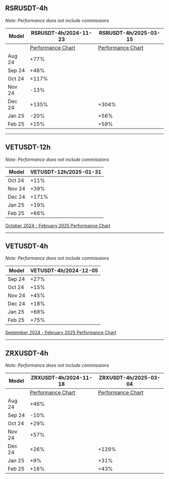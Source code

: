 ## RSRUSDT-4h

_Note: Performance does not include commissions_

| Model                       | RSRUSDT-4h/2024-11-23 | RSRUSDT-4h/2025-03-15 |
|-----------------------------|-----------------------|-----------------------|
|                             | [Performance Chart](/models/RSRUSDT-4h/2024-11-23/Aug24-Feb25_performance.png) | [Performance Chart](/models/RSRUSDT-4h/2025-03-15/performance.png) |
| Aug 24                      | +77%                  |                       |
| Sep 24                      | +48%                  |                       |
| Oct 24                      | +117%                 |                       |
| Nov 24                      | -13%                  |                       |
| Dec 24                      | +135%                 | +304%                 |
| Jan 25                      | -20%                  | +56%                  |
| Feb 25                      | +15%                  | +59%                  |


---

## VETUSDT-12h

_Note: Performance does not include commissions_

| Model                       | VETUSDT-12h/2025-01-31 |
|-----------------------------|------------------------|
| Oct 24                      | +11%                   |
| Nov 24                      | +39%                   |
| Dec 24                      | +171%                  |
| Jan 25                      | +19%                   |
| Feb 25                      | +66%                   |

[October 2024 - February 2025 Performance Chart](/models/VETUSDT-12h/2025-01-31/Oct24-Feb25_performance.png)

---

## VETUSDT-4h

_Note: Performance does not include commissions_

| Model                       | VETUSDT-4h/2024-12-05 |
|-----------------------------|-----------------------|
| Sep 24                      | +27%                  |
| Oct 24                      | +15%                  |
| Nov 24                      | +45%                  |
| Dec 24                      | +18%                  |
| Jan 25                      | +68%                  |
| Feb 25                      | +75%                  |

[September 2024 - February 2025 Performance Chart](/models/VETUSDT-4h/2024-12-05/Sep24-Feb25_performance.png)

---

## ZRXUSDT-4h

_Note: Performance does not include commissions_

| Model                       | ZRXUSDT-4h/2024-11-18 | ZRXUSDT-4h/2025-03-04 | 
|-----------------------------|-----------------------|-----------------------|
|                             | [Performance Chart](/models/ZRXUSDT-4h/2024-11-18/Aug24-Feb25_performance.png) | [Performance Chart](/models/ZRXUSDT-4h/2025-03-04/performance.png) |
| Aug 24                      | +46%                  |                       |
| Sep 24                      | -10%                  |                       |
| Oct 24                      | +29%                  |                       |
| Nov 24                      | +57%                  |                       |
| Dec 24                      | +26%                  | +129%                 |
| Jan 25                      | +9%                   | +31%                  |
| Feb 25                      | +16%                  | +43%                  |




